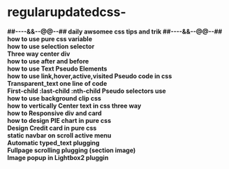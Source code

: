 # regularupdatedcss-
 <b> ##----&&--@@--## daily awsomee css tips and trik ##----&&--@@--## </b><br>
 <b> how to use pure css variable</b><br>
 <b> how to use selection selector</b><br>
 <b> Three way center div</b><br>
 <b> how to use after and before </b><br>
 <b> how to use Text Pseudo Elements</b><br>
 <b> how to use link,hover,active,visited Pseudo code in css </b><br>
 <b> Transparent_text one line of code </b><br>
 <b> First-child :last-child :nth-child Pseudo selectors use</b><br>
 <b> how to use background clip css </b><br>
 <b> how to vertically Center text in css three way </b><br>
 <b> how to Responsive div and card  </b><br>
 <b> how to design PIE chart in pure css  </b><br>
 <b> Design Credit card in pure css  </b><br>
 <b> static navbar on scroll active menu  </b><br>
 <b> Automatic typed_text plugging </b><br>
 <b> Fullpage scrolling plugging (section image) </b><br>
 <b> Image popup in Lightbox2 pluggin </b>

 
